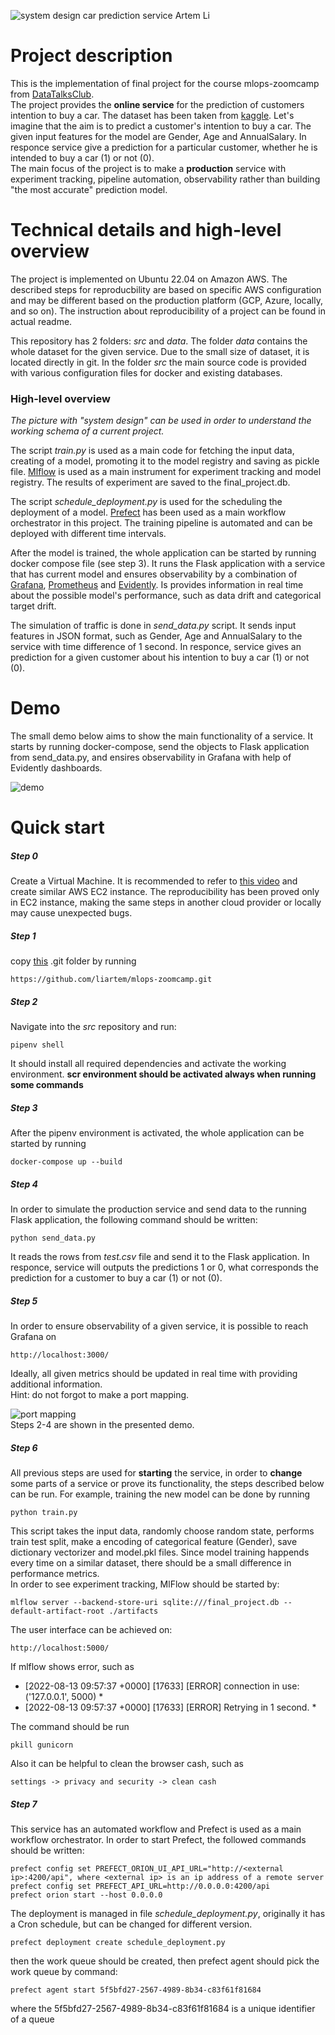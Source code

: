 ![system design car prediction service Artem Li](https://user-images.githubusercontent.com/54916420/184544310-790e099a-1dec-4d10-8d1f-44e730c5f4ee.JPG)

<h1> Project description</h1>

This is the implementation of final project for the course mlops-zoomcamp from [DataTalksClub](https://github.com/DataTalksClub/mlops-zoomcamp). <br/>
The project provides the **online service** for the prediction of customers intention to buy a car. The dataset has been taken from [kaggle](https://www.kaggle.com/code/ehetshamshaukat/car-purchase-decision-analysis-and-model/data). Let's imagine that the aim is to predict a customer's intention to buy a car. The given input features for the model are Gender, Age and AnnualSalary. In responce service give a prediction for a particular customer, whether he is intended to buy a car (1) or not (0). <br/>
The main focus of the project is to make a **production** service with experiment tracking, pipeline automation, observability rather than building "the most accurate" prediction model. <br/>

<h1> Technical details and high-level overview</h1>

The project is implemented on Ubuntu 22.04 on Amazon AWS. The described steps for reproducbility are based on specific AWS configuration and may be different based on the production platform (GCP, Azure, locally, and so on). The instruction about reproducibility of a project can be found in actual readme. <br/>

This repository has 2 folders: *src*  and *data*. The folder *data* contains the whole dataset for the given service. Due to the small size of dataset, it is located directly in git. In the folder *src* the main source code is provided with various configuration files for docker and existing databases. <br/>

### High-level overview


*The picture with "system design" can be used in order to understand the working schema of a current project.* <br/>

The script *train.py* is used as a main code for fetching the input data, creating of a model, promoting it to the model registry and saving as pickle file. [Mlflow](https://mlflow.org/) is used as a main instrument for experiment tracking and model registry. The results of experiment are saved to the final_project.db. <br/>

The script *schedule_deployment.py* is used for the scheduling the deployment of a model. [Prefect](https://www.prefect.io/) has been used as a main workflow orchestrator in this project. The training pipeline is automated and can be deployed with different time intervals. <br/>

After the model is trained, the whole application can be started by running docker compose file (see step 3). It runs the Flask application  with a service that has current model and ensures observability by a combination of [Grafana](https://grafana.com/), [Prometheus](https://prometheus.io/) and [Evidently](https://github.com/evidentlyai). Is provides information in real time about the possible model's performance, such as data drift and categorical target drift.

The simulation of traffic is done in *send_data.py* script. It sends input features in JSON format, such as Gender, Age and AnnualSalary to the service with time difference of 1 second. In responce, service gives an prediction for a given customer about his intention to buy a car (1) or not (0).

<h1> Demo </h1>

The small demo below aims to show the main functionality of a service. It starts by running docker-compose, send the objects to Flask application from send_data.py, and ensires observability in Grafana with help of Evidently dashboards. 

![demo ](https://user-images.githubusercontent.com/54916420/184533951-d26b2ede-da27-4e14-bebc-a8821daaba1b.gif)

<h1> Quick start </h1>

##### Step 0
Create a Virtual Machine. It is recommended to refer to [this video](https://www.youtube.com/watch?v=IXSiYkP23zo&list=PL3MmuxUbc_hIUISrluw_A7wDSmfOhErJK&index=3&ab_channel=DataTalksClub%E2%AC%9B) and create similar AWS EC2 instance. The reproducibility has been proved only in EC2 instance, making the same steps in another cloud provider or locally may cause unexpected bugs.<br/>

##### Step 1
copy [this](https://github.com/liartem/mlops-zoomcamp) .git folder by running 
```
https://github.com/liartem/mlops-zoomcamp.git
```

##### Step 2
Navigate into the *src* repository and run:
```
pipenv shell
```
It should install all required dependencies and activate the working environment. **scr environment should be activated always when running some commands**

##### Step 3
After the pipenv environment is activated, the whole application can be started by running 
```
docker-compose up --build
```
##### Step 4
In order to simulate the production service and send data to the running Flask application, the following command should be written: 
```
python send_data.py
```
It reads the rows from *test.csv* file and send it to the Flask application. In responce, service will outputs the predictions 1 or 0, what corresponds the prediction for a customer to buy a car (1) or not (0). 

##### Step 5
In order to ensure observability of a given service, it is possible to reach Grafana on
```
http://localhost:3000/
```
Ideally, all given metrics should be updated in real time with providing additional information. <br/>
Hint: do not forgot to make a port mapping. 

![port mapping](https://user-images.githubusercontent.com/54916420/184546076-e465e10e-3692-4d2c-958a-1697bcc6eea6.png) <br/>
Steps 2-4 are shown in the presented demo. 

##### Step 6
All previous steps are used for **starting** the service, in order to **change** some parts of a service or prove its functionality, the steps described below can be run.
For example, training the new model can be done by running 

```
python train.py
```
This script takes the input data, randomly choose random state, performs train test split, make a encoding of categorical feature (Gender), save dictionary vectorizer and model.pkl files. Since model training happends every time on a similar dataset, there should be a small difference in performance metrics. <br/>
In order to see experiment tracking, MlFlow should be started by: 

```
mlflow server --backend-store-uri sqlite:///final_project.db --default-artifact-root ./artifacts
```
The user interface can be achieved on: 
```
http://localhost:5000/
```
If mlflow shows error, such as <br/>


* \[2022-08-13 09:57:37 +0000\] \[17633\] \[ERROR\] connection in use: ('127.0.0.1', 5000) * <br/>
* \[2022-08-13 09:57:37 +0000\] \[17633\] \[ERROR\] Retrying in 1 second. * <br/>

The command should be run <br/>

```
pkill gunicorn
```

Also it can be helpful to clean the browser cash, such as <br/>

```
settings -> privacy and security -> clean cash
```

##### Step 7

This service has an automated workflow and Prefect is used as a main workflow orchestrator. In order to start Prefect, the followed commands should be written: 
```
prefect config set PREFECT_ORION_UI_API_URL="http://<external ip>:4200/api", where <external ip> is an ip address of a remote server
prefect config set PREFECT_API_URL=http://0.0.0.0:4200/api
prefect orion start --host 0.0.0.0
```

The deployment is managed in file *schedule_deployment.py*, originally it has a Cron schedule, but can be changed for different version. 

```
prefect deployment create schedule_deployment.py 
```

then the work queue should be created, then prefect agent should pick the work queue by command: 

```
prefect agent start 5f5bfd27-2567-4989-8b34-c83f61f81684 
```
where the 5f5bfd27-2567-4989-8b34-c83f61f81684 is a unique identifier of a queue

